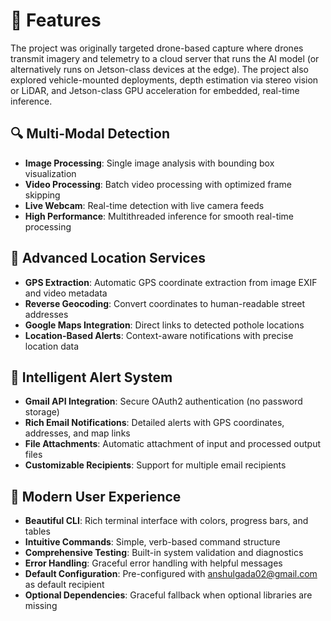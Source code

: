 # 🌟 Features

The project was originally targeted drone-based capture where drones transmit imagery and telemetry to a cloud server that runs the AI model (or alternatively runs on Jetson-class devices at the edge). The project also explored vehicle-mounted deployments, depth estimation via stereo vision or LiDAR, and Jetson-class GPU acceleration for embedded, real-time inference.

## 🔍 Multi-Modal Detection

- **Image Processing**: Single image analysis with bounding box visualization
- **Video Processing**: Batch video processing with optimized frame skipping
- **Live Webcam**: Real-time detection with live camera feeds
- **High Performance**: Multithreaded inference for smooth real-time processing

## 📍 Advanced Location Services

- **GPS Extraction**: Automatic GPS coordinate extraction from image EXIF and video metadata
- **Reverse Geocoding**: Convert coordinates to human-readable street addresses
- **Google Maps Integration**: Direct links to detected pothole locations
- **Location-Based Alerts**: Context-aware notifications with precise location data

## 📧 Intelligent Alert System

- **Gmail API Integration**: Secure OAuth2 authentication (no password storage)
- **Rich Email Notifications**: Detailed alerts with GPS coordinates, addresses, and map links
- **File Attachments**: Automatic attachment of input and processed output files
- **Customizable Recipients**: Support for multiple email recipients

## 🎨 Modern User Experience

- **Beautiful CLI**: Rich terminal interface with colors, progress bars, and tables
- **Intuitive Commands**: Simple, verb-based command structure
- **Comprehensive Testing**: Built-in system validation and diagnostics
- **Error Handling**: Graceful error handling with helpful messages
- **Default Configuration**: Pre-configured with anshulgada02@gmail.com as default recipient
- **Optional Dependencies**: Graceful fallback when optional libraries are missing
